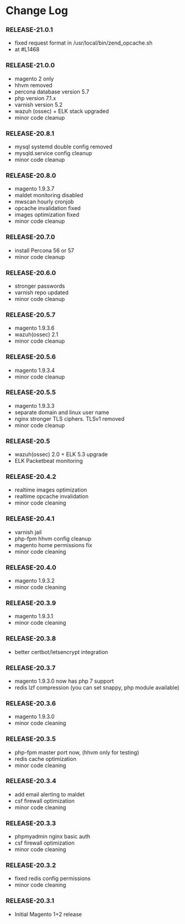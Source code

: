 # Change Log

### RELEASE-21.0.1
  
  * fixed request format in /usr/local/bin/zend_opcache.sh
  * at #L1468

### RELEASE-21.0.0
  
  * magento 2 only
  * hhvm removed
  * percona database version 5.7
  * php version 7.1.x
  * varnish version 5.2
  * wazuh (ossec) + ELK stack upgraded
  * minor code cleanup

### RELEASE-20.8.1
  
  * mysql systemd double config removed
  * mysqld.service config cleanup
  * minor code cleanup
  
### RELEASE-20.8.0

  * magento 1.9.3.7
  * maldet monitoring disabled
  * mwscan hourly cronjob
  * opcache invalidation fixed
  * images optimization fixed
  * minor code cleanup

### RELEASE-20.7.0

  * install Percona 56 or 57
  * minor code cleanup
  
### RELEASE-20.6.0

  * stronger passwords
  * varnish repo updated
  * minor code cleanup

### RELEASE-20.5.7

  * magento 1.9.3.6
  * wazuh(ossec) 2.1
  * minor code cleanup

### RELEASE-20.5.6

  * magento 1.9.3.4
  * minor code cleanup

### RELEASE-20.5.5

  * magento 1.9.3.3
  * separate domain and linux user name
  * nginx stronger TLS ciphers. TLSv1 removed
  * minor code cleanup

### RELEASE-20.5

  * wazuh(ossec) 2.0 + ELK 5.3 upgrade
  * ELK Packetbeat monitoring

### RELEASE-20.4.2

  * realtime images optimization
  * realtime opcache invalidation
  * minor code cleaning
  
### RELEASE-20.4.1

  * varnish jail 
  * php-fpm hhvm config cleanup
  * magento home permissions fix
  * minor code cleaning

### RELEASE-20.4.0

  * magento 1.9.3.2
  * minor code cleaning

### RELEASE-20.3.9

  * magento 1.9.3.1
  * minor code cleaning

### RELEASE-20.3.8

  * better certbot/letsencrypt integration

### RELEASE-20.3.7

  * magento 1.9.3.0 now has php 7 support
  * redis lzf compression (you can set snappy, php module available)

### RELEASE-20.3.6

  * magento 1.9.3.0
  * minor code cleaning

### RELEASE-20.3.5

  * php-fpm master port now, (hhvm only for testing)
  * redis cache optimization
  * minor code cleaning

### RELEASE-20.3.4

  * add email alerting to maldet
  * csf firewall optimization
  * minor code cleaning
  
### RELEASE-20.3.3

  * phpmyadmin nginx basic auth
  * csf firewall optimization
  * minor code cleaning

### RELEASE-20.3.2

  * fixed redis config permissions
  * minor code cleaning

### RELEASE-20.3.1

  * Initial Magento 1+2 release
